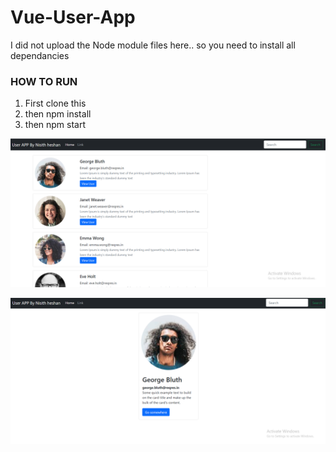 # Vue-User-App

I did not upload the Node module files here.. so you need to install all dependancies 

### HOW TO RUN
1. First clone this
2. then npm install
3. then npm start

![alt text](https://github.com/nisith44/Vue-User-App/blob/main/screenshot1.PNG)

![alt text](https://github.com/nisith44/Vue-User-App/blob/main/screenshot2.PNG)
